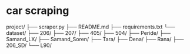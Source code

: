 # car scraping
project/
├── scraper.py
├── README.md
├── requirements.txt
└── dataset/
    ├── 206/
    ├── 207/
    ├── 405/
    ├── 504/
    ├── Peride/
    ├── Samand_LX/
    ├── Samand_Soren/
    ├── Tara/
    ├── Dena/
    ├── Rana/
    ├── 206_SD/
    └── L90/

